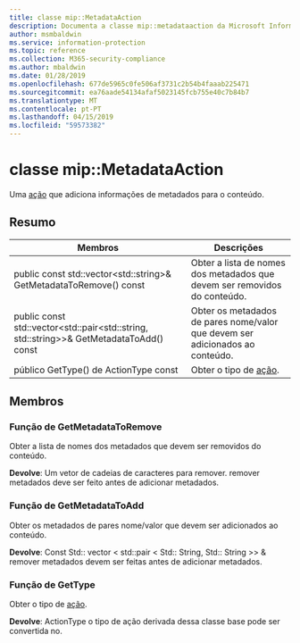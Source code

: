 ```yaml
---
title: classe mip::MetadataAction
description: Documenta a classe mip::metadataaction da Microsoft Information Protection (MIP) SDK.
author: msmbaldwin
ms.service: information-protection
ms.topic: reference
ms.collection: M365-security-compliance
ms.author: mbaldwin
ms.date: 01/28/2019
ms.openlocfilehash: 677de5965c0fe506af3731c2b54b4faaab225471
ms.sourcegitcommit: ea76aade54134afaf5023145fcb755e40c7b84b7
ms.translationtype: MT
ms.contentlocale: pt-PT
ms.lasthandoff: 04/15/2019
ms.locfileid: "59573382"
---
```

# <a name="class-mipmetadataaction"></a>classe mip::MetadataAction 
Uma [ação](class_mip_action.md) que adiciona informações de metadados para o conteúdo.
  
## <a name="summary"></a>Resumo
 Membros                        | Descrições                                
--------------------------------|---------------------------------------------
public const std::vector\<std::string\>& GetMetadataToRemove() const  |  Obter a lista de nomes dos metadados que devem ser removidos do conteúdo.
public const std::vector\<std::pair\<std::string, std::string\>\>& GetMetadataToAdd() const  |  Obter os metadados de pares nome/valor que devem ser adicionados ao conteúdo.
público GetType() de ActionType const  |  Obter o tipo de [ação](class_mip_action.md).

## <a name="members"></a>Membros
  
### <a name="getmetadatatoremove-function"></a>Função de GetMetadataToRemove
Obter a lista de nomes dos metadados que devem ser removidos do conteúdo.

  
**Devolve**: Um vetor de cadeias de caracteres para remover. remover metadados deve ser feito antes de adicionar metadados.
  
### <a name="getmetadatatoadd-function"></a>Função de GetMetadataToAdd
Obter os metadados de pares nome/valor que devem ser adicionados ao conteúdo.

  
**Devolve**: Const Std:: vector < std::pair < Std:: String, Std:: String >> & remover metadados devem ser feitas antes de adicionar metadados.


### <a name="gettype-function"></a>Função de GetType
Obter o tipo de [ação](class_mip_action.md).

  
**Devolve**: ActionType o tipo de ação derivada dessa classe base pode ser convertida no.